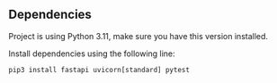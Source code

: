 ## Dependencies
Project is using Python 3.11, make sure you have this version installed.

Install dependencies using the following line:
```
pip3 install fastapi uvicorn[standard] pytest
```